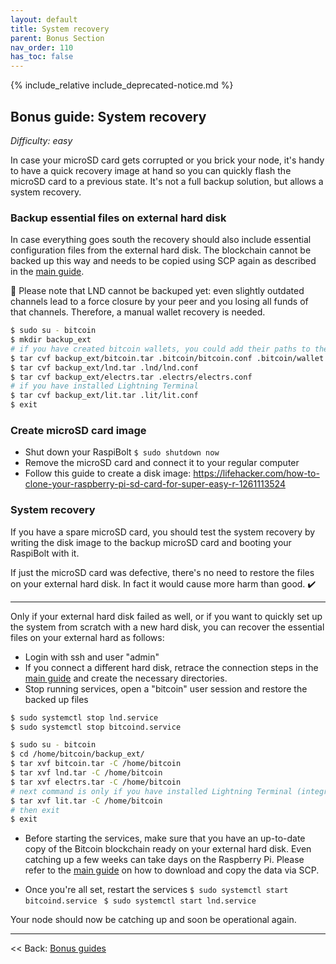 ```yaml
---
layout: default
title: System recovery
parent: Bonus Section
nav_order: 110
has_toc: false
---
```

{% include_relative include_deprecated-notice.md %}

## Bonus guide: System recovery

*Difficulty: easy*

In case your microSD card gets corrupted or you brick your node, it's handy to have a quick recovery image at hand so you can quickly flash the microSD card to a previous state. It's not a full backup solution, but allows a system recovery.

### Backup essential files on external hard disk

In case everything goes south the recovery should also include essential configuration files from the external hard disk. The blockchain cannot be backed up this way and needs to be copied using SCP again as  described in the [main guide](raspibolt_50_mainnet.md).

🚨 Please note that LND cannot be backuped yet: even slightly outdated channels lead to a force closure by your peer and you losing all funds of that channels. Therefore, a manual wallet recovery is needed.

```bash
$ sudo su - bitcoin
$ mkdir backup_ext
# if you have created bitcoin wallets, you could add their paths to the following command
$ tar cvf backup_ext/bitcoin.tar .bitcoin/bitcoin.conf .bitcoin/wallet.dat .bitcoin/peers.dat .bitcoin/banlist.dat
$ tar cvf backup_ext/lnd.tar .lnd/lnd.conf
$ tar cvf backup_ext/electrs.tar .electrs/electrs.conf
# if you have installed Lightning Terminal
$ tar cvf backup_ext/lit.tar .lit/lit.conf
$ exit
```

### Create microSD card image

* Shut down your RaspiBolt
  `$ sudo shutdown now`
* Remove the microSD card and connect it to your regular computer
* Follow this guide to create a disk image:
  https://lifehacker.com/how-to-clone-your-raspberry-pi-sd-card-for-super-easy-r-1261113524

### System recovery

If you have a spare microSD card, you should test the system recovery by writing the disk image to the backup microSD card and booting your RaspiBolt with it.

If just the microSD card was defective, there's no need to restore the files on your external hard disk. In fact it would cause more harm than good. :heavy_check_mark:

---

Only if your external hard disk failed as well, or if you want to quickly set up the system from scratch with a new hard disk, you can recover the essential files on your external hard as follows:

* Login with ssh and user "admin"
* If you connect a different hard disk, retrace the connection steps in the [main guide](raspibolt_20_pi.md) and create the necessary directories.
* Stop running services, open a "bitcoin" user session and restore the backed up files

```bash
$ sudo systemctl stop lnd.service
$ sudo systemctl stop bitcoind.service

$ sudo su - bitcoin
$ cd /home/bitcoin/backup_ext/
$ tar xvf bitcoin.tar -C /home/bitcoin
$ tar xvf lnd.tar -C /home/bitcoin
$ tar xvf electrs.tar -C /home/bitcoin
# next command is only if you have installed Lightning Terminal (integrated or remote)
$ tar xvf lit.tar -C /home/bitcoin
# then exit
$ exit
```

* Before starting the services, make sure that you have an up-to-date copy of the Bitcoin blockchain ready on your external hard disk. Even catching up a few weeks can take days on the Raspberry Pi. Please refer to the [main guide](raspibolt_50_mainnet.md) on how to download and copy the data via SCP.


* Once you're all set, restart the services
  `$ sudo systemctl start bitcoind.service `
  `$ sudo systemctl start lnd.service `

Your node should now be catching up and soon be operational again.

------

<< Back: [Bonus guides](raspibolt_60_bonus.md)
